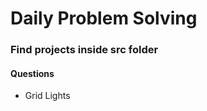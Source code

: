 <h1>Daily Problem Solving</h1>
<h3>Find projects inside src folder</h3>
<h4>Questions</h4>
<ul>
<li>Grid Lights</li>
  
</ul>
